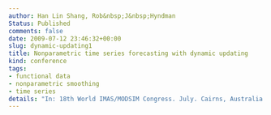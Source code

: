 ```yaml
---
author: Han Lin Shang, Rob&nbsp;J&nbsp;Hyndman
Status: Published
comments: false
date: 2009-07-12 23:46:32+00:00
slug: dynamic-updating1
title: Nonparametric time series forecasting with dynamic updating
kind: conference
tags:
- functional data
- nonparametric smoothing
- time series
details: "In: 18th World IMAS/MODSIM Congress. July. Cairns, Australia. 13-17 July 2009"
---
```

